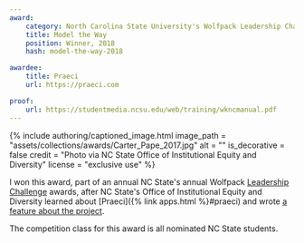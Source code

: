 ```yaml
---
award:
    category: North Carolina State University's Wolfpack Leadership Challenge
    title: Model the Way
    position: Winner, 2018
    hash: model-the-way-2018

awardee:
    title: Praeci
    url: https://praeci.com

proof:
    url: https://studentmedia.ncsu.edu/web/training/wkncmanual.pdf
---
```


{% include authoring/captioned_image.html
    image_path = "assets/collections/awards/Carter_Pape_2017.jpg"
    alt = ""
    is_decorative = false
    credit = "Photo via NC State Office of Institutional Equity and Diversity"
    license = "exclusive use"
%}

I won this award, part of an annual NC State's annual Wolfpack [Leadership Challenge](https://en.wikipedia.org/wiki/The_Leadership_Challenge) awards, after NC State's Office of Institutional Equity and Diversity learned about [Praeci]({% link apps.html %}#praeci) and wrote [a feature about the project](https://diversity.ncsu.edu/news/2017/11/30/diversity-community-intrigued-by-new-podcast-series/).

The competition class for this award is all nominated NC State students.
